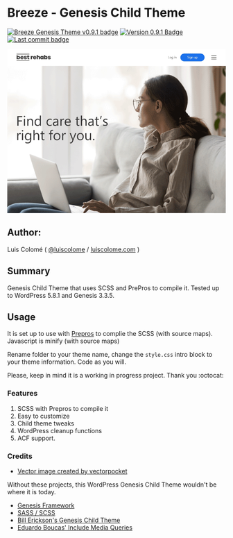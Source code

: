 # Breeze - Genesis Child Theme 

[![Breeze Genesis Theme v0.9.1 badge][changelog-badge]][changelog]  [![Version 0.9.1 Badge][version-badge]][changelog]  [![Last commit badge][last-commit]][last-commit-link]

![Breeze Screenshot](screenshot.png)

## Author:

Luis Colomé ( [@luiscolome](https://twitter.com/luiscolome) / [luiscolome.com](https://luiscolome.com) )

## Summary

Genesis Child Theme that uses SCSS and PrePros to compile it. Tested up to WordPress 5.8.1 and Genesis 3.3.5.

## Usage

It is set up to use with [Prepros](https://prepros.io/) to complie the SCSS (with source maps). Javascript is minify (with source maps)

Rename folder to your theme name, change the `style.css` intro block to your theme information. Code as you will.

Please, keep in mind it is a working in progress project. Thank you :octocat:

### Features

1. SCSS with Prepros to compile it
2. Easy to customize
4. Child theme tweaks
5. WordPress cleanup functions
6. ACF support.

### Credits

* [Vector image created by vectorpocket](https://www.freepik.es/vectorpocket)

Without these projects, this WordPress Genesis Child Theme wouldn't be where it is today.

* [Genesis Framework](http://my.studiopress.com/themes/genesis/)
* [SASS / SCSS](http://sass-lang.com/)
* [Bill Erickson's Genesis Child Theme](https://github.com/billerickson/BE-Genesis-Child)
* [Eduardo Boucas' Include Media Queries](https://eduardoboucas.github.io/include-media/)


[changelog]: ./CHANGELOG.md
[changelog-badge]: https://img.shields.io/badge/Changelog-Breeze%20Genesis%20Theme%20v0.9.1-orange
[version-badge]: https://img.shields.io/badge/version-0.9.1-informational.svg
[last-commit]: https://img.shields.io/github/last-commit/luiscolome/breeze?color=yellow&logoColor=red
[last-commit-link]: https://github.com/LuisColome/breeze/commits